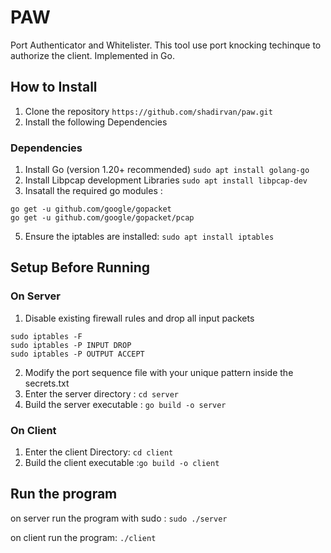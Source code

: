 # PAW
Port Authenticator and Whitelister. This tool use port knocking techinque to authorize the client. Implemented in Go.

## How to Install
1. Clone the repository `https://github.com/shadirvan/paw.git`
2. Install the following Dependencies
### Dependencies
1. Install Go (version 1.20+ recommended) `sudo apt install golang-go`
2. Install Libpcap development Libraries `sudo apt install libpcap-dev`
3. Insatall the required go modules :
  ```
go get -u github.com/google/gopacket
go get -u github.com/google/gopacket/pcap
```
5. Ensure the iptables are installed: `sudo apt install iptables`

## Setup Before Running
### On Server
1. Disable existing firewall rules and drop all input packets
```
sudo iptables -F
sudo iptables -P INPUT DROP
sudo iptables -P OUTPUT ACCEPT
```
2. Modify the port sequence file with your unique pattern inside the secrets.txt
3. Enter the server directory : `cd server`
4. Build the server executable : `go build -o server`
### On Client
1. Enter the client Directory: `cd client`
2. Build the client executable :`go build -o client`

## Run the program
on server run the program with sudo : `sudo ./server`

on client run the program: `./client`
